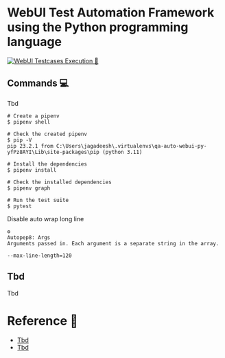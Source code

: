 # WebUI Test Automation Framework using the Python programming language

[![WebUI Testcases Execution 🚀](https://github.com/jagadeeshshetty/qa-auto-webui-py/actions/workflows/run-tests.yml/badge.svg)](https://github.com/jagadeeshshetty/qa-auto-webui-py/actions/workflows/run-tests.yml)

## Commands 💻

Tbd

```shell
# Create a pipenv
$ pipenv shell

# Check the created pipenv
$ pip -V
pip 23.2.1 from C:\Users\jagadeesh\.virtualenvs\qa-auto-webui-py-yfPz8AYI\Lib\site-packages\pip (python 3.11)

# Install the dependencies
$ pipenv install

# Check the installed dependencies
$ pipenv graph

# Run the test suite
$ pytest
```

Disable auto wrap long line

```
⚙️
Autopep8: Args
Arguments passed in. Each argument is a separate string in the array.

--max-line-length=120
```

## Tbd

Tbd

# Reference 🔗

- [Tbd](https://tbd.com/)
- [Tbd](https://tbd.com/)
